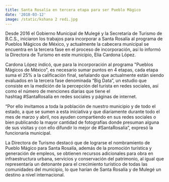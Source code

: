 ```yaml
---
title: Santa Rosalía en tercera etapa para ser Pueblo Mágico
date: '2018-03-12'
image: /static/kshana 2 redi.jpg
---
```

Desde 2016 el Gobierno Municipal de Mulegé y la Secretaría de Turismo de B.C.S., iniciaron los trabajos para incorporar a Santa Rosalía al programa de Pueblos Mágicos de México, y actualmente la cabecera municipal se encuentra en la tercera fase en el proceso de incorporación, así lo informó la Directora de Turismo en este municipio, Elia Cardona López.

Cardona López indicó, que para la incorporación al programa &quot;Pueblos Mágicos de México&quot;, es necesario sumar puntos en 4 etapas, cada etapa suma el 25% a la calificación final, señalando que actualmente están siendo evaluados en la tercera fase denominada “Big Data”, un estudio que consiste en la medición de la percepción del turista en redes sociales, así como el número de menciones diarias que tiene el hashtag #SantaRosalía en redes sociales y páginas de internet.

“Por ello invitamos a toda la población de nuestro municipio y de todo el estado, a que se sumen a esta iniciativa y que diariamente durante todo el mes de marzo y abril, nos ayuden compartiendo en sus redes sociales o bien publicando la mayor cantidad de fotografías donde presuman alguna de sus visitas y con ello difundir lo mejor de #SantaRosalía”, expresó la funcionaria municipal. 

La Directora de Turismo destacó que de lograrse el nombramiento de Pueblo Mágico para Santa Rosalía, además de la promoción turística y generación de empleos, se obtienen recursos adicionales para obra en infraestructura urbana, servicios y conservación del patrimonio, al igual que representaría un detonante para el crecimiento turístico de todas las comunidades del municipio, lo que harían de Santa Rosalía y de Mulegé un destino a nivel internacional.
